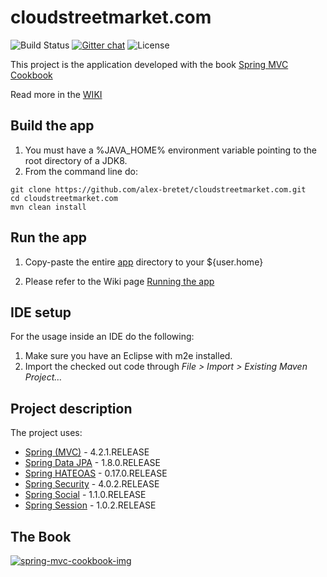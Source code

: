 # cloudstreetmarket.com

![Build Status](https://travis-ci.org/alex-bretet/cloudstreetmarket.com.svg?branch=master)
[![Gitter chat](https://img.shields.io/gitter/room/nwjs/nw.js.svg)](https://gitter.im/alex-bretet/cloudstreetmarket.com?utm_source=badge&utm_medium=badge&utm_campaign=pr-badge&utm_content=badge)
![License](https://img.shields.io/aur/license/yaourt.svg)

This project is the application developed with the book [Spring MVC Cookbook](https://www.packtpub.com/web-development/spring-mvc-cookbook)

Read more in the [WIKI](https://github.com/alex-bretet/cloudstreetmarket.com/wiki)

## Build the app

1. You must have a %JAVA_HOME% environment variable pointing to the root directory of a JDK8.
2. From the command line do:

  ```
  git clone https://github.com/alex-bretet/cloudstreetmarket.com.git
  cd cloudstreetmarket.com
  mvn clean install
  ```

## Run the app

1. Copy-paste the entire [app](https://github.com/alex-bretet/cloudstreetmarket.com/tree/master/app) directory to your ${user.home}

2. Please refer to the Wiki page [Running the app](https://github.com/alex-bretet/cloudstreetmarket.com/wiki/Running-the-app)

## IDE setup

For the usage inside an IDE do the following:

1. Make sure you have an Eclipse with m2e installed.
2. Import the checked out code through *File > Import > Existing Maven Project…*

## Project description

The project uses:

- [Spring (MVC)](http://github.com/spring-projects/spring-framework) - 4.2.1.RELEASE
- [Spring Data JPA](http://github.com/spring-projects/spring-data-jpa) - 1.8.0.RELEASE
- [Spring HATEOAS](http://github.com/spring-projects/spring-hateoas) - 0.17.0.RELEASE
- [Spring Security](http://github.com/spring-projects/spring-security) - 4.0.2.RELEASE
- [Spring Social](https://github.com/spring-projects/spring-social) - 1.1.0.RELEASE
- [Spring Session](https://github.com/spring-projects/spring-social) - 1.0.2.RELEASE

## The Book

[![spring-mvc-cookbook-img]](http://www.amazon.co.uk/Spring-MVC-Cookbook-Alex-Bretet/dp/1784396419) 

<!---
Link References
-->

[spring-mvc-cookbook-img]:http://ecx.images-amazon.com/images/I/518gBtl%2BMpL.jpg
